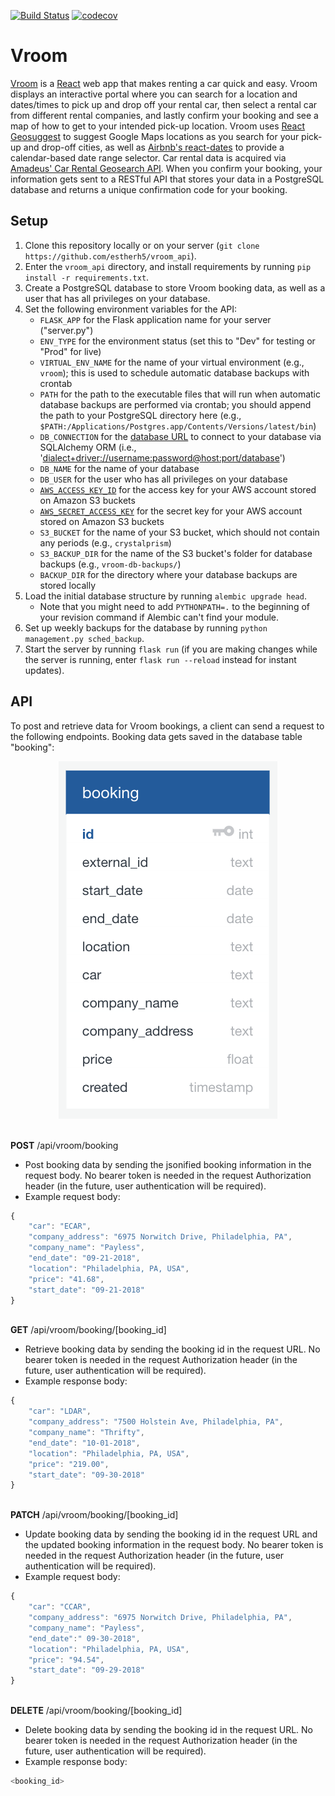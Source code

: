 [![Build Status](https://travis-ci.com/estherh5/vroom_api.svg?branch=master)](https://travis-ci.com/estherh5/vroom_api)
[![codecov](https://codecov.io/gh/estherh5/vroom_api/branch/master/graph/badge.svg)](https://codecov.io/gh/estherh5/vroom_api)

# Vroom
[Vroom](https://vroom.crystalprism.io) is a [React](https://reactjs.org/) web app that makes renting a car quick and easy. Vroom displays an interactive portal where you can search for a location and dates/times to pick up and drop off your rental car, then select a rental car from different rental companies, and lastly confirm your booking and see a map of how to get to your intended pick-up location. Vroom uses [React Geosuggest](https://github.com/ubilabs/react-geosuggest) to suggest Google Maps locations as you search for your pick-up and drop-off cities, as well as [Airbnb's react-dates](https://github.com/airbnb/react-dates) to provide a calendar-based date range selector. Car rental data is acquired via [Amadeus' Car Rental Geosearch API](https://sandbox.amadeus.com/travel-innovation-sandbox/apis/get/cars/search-circle). When you confirm your booking, your information gets sent to a RESTful API that stores your data in a PostgreSQL database and returns a unique confirmation code for your booking.

## Setup
1. Clone this repository locally or on your server (`git clone https://github.com/estherh5/vroom_api`).
2. Enter the `vroom_api` directory, and install requirements by running `pip install -r requirements.txt`.
3. Create a PostgreSQL database to store Vroom booking data, as well as a user that has all privileges on your database.
4. Set the following environment variables for the API:
    * `FLASK_APP` for the Flask application name for your server ("server.py")
    * `ENV_TYPE` for the environment status (set this to "Dev" for testing or "Prod" for live)
    * `VIRTUAL_ENV_NAME` for the name of your virtual environment (e.g., `vroom`); this is used to schedule automatic database backups with crontab
    * `PATH` for the path to the executable files that will run when automatic database backups are performed via crontab; you should append the path to your PostgreSQL directory here (e.g., `$PATH:/Applications/Postgres.app/Contents/Versions/latest/bin`)
    * `DB_CONNECTION` for the [database URL](http://docs.sqlalchemy.org/en/latest/core/engines.html#database-urls) to connect to your database via SQLAlchemy ORM (i.e., '<dialect+driver://username:password@host:port/database>')
    * `DB_NAME` for the name of your database
    * `DB_USER` for the user who has all privileges on your database
    * [`AWS_ACCESS_KEY_ID`](http://boto3.readthedocs.io/en/latest/guide/configuration.html#environment-variables) for the access key for your AWS account stored on Amazon S3 buckets
    * [`AWS_SECRET_ACCESS_KEY`](http://boto3.readthedocs.io/en/latest/guide/configuration.html#environment-variables) for the secret key for your AWS account stored on Amazon S3 buckets
    * `S3_BUCKET` for the name of your S3 bucket, which should not contain any periods (e.g., `crystalprism`)
    * `S3_BACKUP_DIR` for the name of the S3 bucket's folder for database backups (e.g., `vroom-db-backups/`)
    * `BACKUP_DIR` for the directory where your database backups are stored locally
5. Load the initial database structure by running `alembic upgrade head`.
    * Note that you might need to add `PYTHONPATH=.` to the beginning of your revision command if Alembic can't find your module.
6. Set up weekly backups for the database by running `python management.py sched_backup`.
7. Start the server by running `flask run` (if you are making changes while the server is running, enter `flask run --reload` instead for instant updates).

## API
To post and retrieve data for Vroom bookings, a client can send a request to the following endpoints. Booking data gets saved in the database table "booking":
<p align="center"><img title="Vroom Database" src ="images/vroom-database.png" /></p>

\
**POST** /api/vroom/booking
* Post booking data by sending the jsonified booking information in the request body. No bearer token is needed in the request Authorization header (in the future, user authentication will be required).
* Example request body:
```javascript
{
    "car": "ECAR",
    "company_address": "6975 Norwitch Drive, Philadelphia, PA",
    "company_name": "Payless",
    "end_date": "09-21-2018",
    "location": "Philadelphia, PA, USA",
    "price": "41.68",
    "start_date": "09-21-2018"
}
```

\
**GET** /api/vroom/booking/[booking_id]
* Retrieve booking data by sending the booking id in the request URL. No bearer token is needed in the request Authorization header (in the future, user authentication will be required).
* Example response body:
```javascript
{
    "car": "LDAR",
    "company_address": "7500 Holstein Ave, Philadelphia, PA",
    "company_name": "Thrifty",
    "end_date": "10-01-2018",
    "location": "Philadelphia, PA, USA",
    "price": "219.00",
    "start_date": "09-30-2018"
}
```

\
**PATCH** /api/vroom/booking/[booking_id]
* Update booking data by sending the booking id in the request URL and the updated booking information in the request body. No bearer token is needed in the request Authorization header (in the future, user authentication will be required).
* Example request body:
```javascript
{
    "car": "CCAR",
    "company_address": "6975 Norwitch Drive, Philadelphia, PA",
    "company_name": "Payless",
    "end_date":" 09-30-2018",
    "location": "Philadelphia, PA, USA",
    "price": "94.54",
    "start_date": "09-29-2018"
}
```

\
**DELETE** /api/vroom/booking/[booking_id]
* Delete booking data by sending the booking id in the request URL. No bearer token is needed in the request Authorization header (in the future, user authentication will be required).
* Example response body:
```javascript
<booking_id>
```
